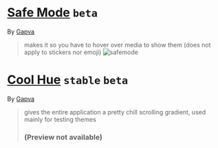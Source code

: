 # [Safe Mode](https://github.com/Gapva/stynal-themes/raw/main/themes/safemode.css) `beta`
By [Gapva](https://github.com/gapva)  
> makes it so you have to hover over media to show them (does not apply to stickers nor emoji)
> ![safemode](https://github.com/Gapva/stynal-themes/assets/90116898/23d6e867-a58c-4535-b0f3-c887582e81f2)

# [Cool Hue](https://github.com/Gapva/stynal-themes/raw/main/themes/coolhue.css) `stable` `beta`
By [Gapva](https://github.com/gapva)  
> gives the entire application a pretty chill scrolling gradient, used mainly for testing themes
> ### (Preview not available)
